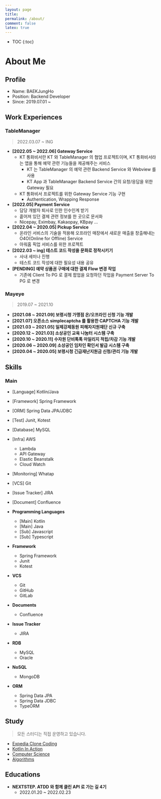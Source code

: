 ```yaml
---
layout: page
title:
permalink: /about/
comment: false
latex: true
---
```

* TOC
{:toc}

# About Me

## Profile

- Name: BAEKJungHo
- Position: Backend Developer
- Since: 2019.07.01 ~ 

## Work Experiences

### TableManager

> 2022.03.07 ~ ING

- __[2022.05 ~ 2022.06] Gateway Service__
  - KT 통화비서란 KT 와 TableManager 의 협업 프로젝트이며, KT 통화비서라는 앱을 통해 예약 관련 기능들을 제공해주는 서비스
    - KT 는 TableManager 의 예약 관련 Backend Service 와 Webview 를 사용
    - KT App 과 TableManager Backend Service 간의 요청/응답을 위한 Gateway 필요
  - KT 통화비서 프로젝트를 위한 Gateway Service 기능 구현
    - Authentication, Wrapping Response
- __[2022.05] Payment Service__
  - 담당 개발자 퇴사로 인한 인수인계 받기
  - 흩어져 있던 결제 관련 정보를 한 곳으로 문서화
  - Nicepay, Eximbay, Kakaopay, KBpay ...
- __[2022.04 ~ 2020.05] Pickup Service__
  - 온라인 서비스의 기술을 적용해 오프라인 매장에서 새로운 매출을 창출해내는 O4O(Online for Offline) Service
  - 아워홈 픽업 서비스를 위한 프로젝트 
- __[2022.03 ~ ing] 테스트 코드 작성을 문화로 정착시키기__
    - 사내 세미나 진행
    - 테스트 코드 작성에 대한 필요성 내용 공유
- __[PENDING] 예약 상품권 구매에 대한 결제 Flow 변경 작업__
    - 기존에 Client To PG 로 결제 팝업을 요청하던 작업을 Payment Server To PG 로 변경

### Mayeye

> 2019.07 ~ 2021.10

- __[2021.08 ~ 2021.09] 보령시청 가맹점 온/오프라인 신청 기능 개발__
- __[2021.07] 오픈소스 simplecaptcha 를 활용한 CAPTCHA 기능 개발__
- __[2021.03 ~ 2021.05] 일제강제동원 피해자지원재단 신규 구축__
- __[2020.12 ~ 2021.03] 소상공인 교육 나눔터 시스템 구축__
- __[2020.10 ~ 2020.11] 수자원 단비톡톡 마일리지 적립/차감 기능 개발__
- __[2020.06 ~ 2020.09] 소상공인 임차인 확인서 발급 시스템 구축__
- __[2020.04 ~ 2020.05] 보령시청 긴급재난지원금 신청/관리 기능 개발__

## Skills

### Main

- [Language] Kotlin/Java
- [Framework] Spring Framework
- [ORM] Spring Data JPA/JDBC
- [Test] Junit, Kotest
- [Database] MySQL
- [Infra] AWS
  - Lambda
  - API Gateway
  - Elastic Beanstalk
  - Cloud Watch
- [Monitoring] Whatap
- [VCS] Git
- [Issue Tracker] JIRA
- [Document] Confluence

- __Programming Languages__
  - [Main] Kotlin
  - [Main] Java
  - [Sub] Javascript
  - [Sub] Typescript
- __Framework__
  - Spring Framework
  - Junit 
  - Kotest
- __VCS__
  - Git
  - GitHub
  - GitLab
- __Documents__
  - Confluence
- __Issue Tracker__
  - JIRA
- __RDB__
  - MySQL
  - Oracle
- __NoSQL__
  - MongoDB
- __ORM__
    - Spring Data JPA
    - Spring Data JDBC
    - TypeORM

## Study

> 모든 스터디는 직접 운영하고 있습니다.

- [Expedia Clone Coding](https://github.com/cIonecoder/expedia)
- [Kotlin In Action](https://github.com/kotlint/kotlin-in-action)
- [Computer Science](https://github.com/NKLCWDT/cs)
- [Algorithms](https://github.com/NKLCWDT/algorithms)

## Educations

- __NEXTSTEP. ATDD 와 함께 클린 API 로 가는 길 4기__
    - 2022.01.20 ~ 2022.02.23

